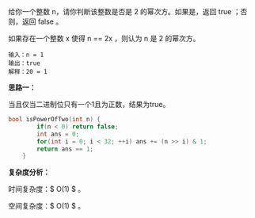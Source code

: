 给你一个整数 n，请你判断该整数是否是 2 的幂次方。如果是，返回 true ；否则，返回 false 。

如果存在一个整数 x 使得 n == 2x ，则认为 n 是 2 的幂次方。



```
输入：n = 1
输出：true
解释：20 = 1
```



<b>思路一：</b>

当且仅当二进制位只有一个1且为正数，结果为true。

```c++
bool isPowerOfTwo(int n) {
        if(n < 0) return false;
        int ans = 0;
        for(int i = 0; i < 32; ++i) ans += (n >> i) & 1;
        return ans == 1;
    }
```

<b>复杂度分析：</b>

时间复杂度：$ O(1) $ 。  

空间复杂度：$ O(1) $  。